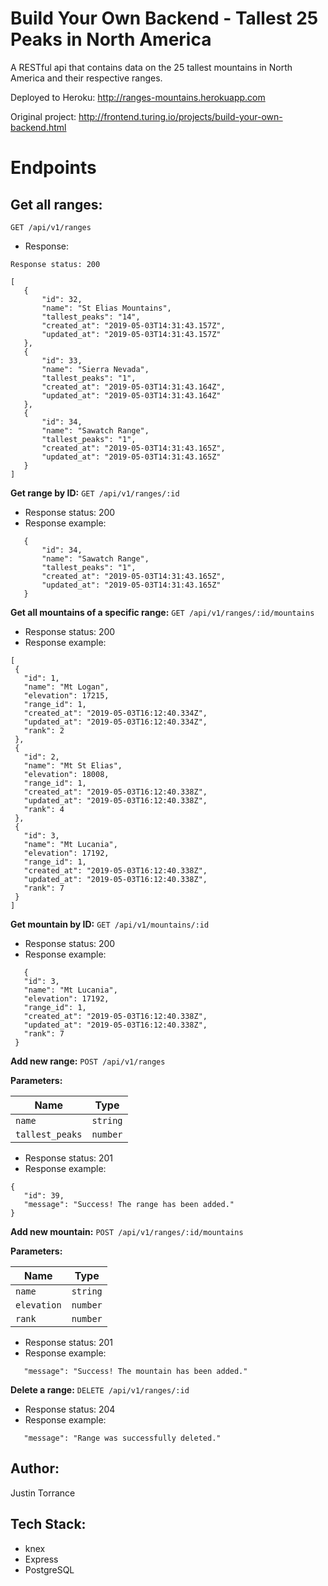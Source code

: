 # Build Your Own Backend - Tallest 25 Peaks in North America
A RESTful api that contains data on the 25 tallest mountains in North America and their respective ranges.  

Deployed to Heroku: http://ranges-mountains.herokuapp.com

Original project: http://frontend.turing.io/projects/build-your-own-backend.html

# Endpoints  

## Get all ranges: 
`GET /api/v1/ranges`

 - Response:
 
 ```
 Response status: 200  
 
 [
    {
        "id": 32,
        "name": "St Elias Mountains",
        "tallest_peaks": "14",
        "created_at": "2019-05-03T14:31:43.157Z",
        "updated_at": "2019-05-03T14:31:43.157Z"
    },
    {
        "id": 33,
        "name": "Sierra Nevada",
        "tallest_peaks": "1",
        "created_at": "2019-05-03T14:31:43.164Z",
        "updated_at": "2019-05-03T14:31:43.164Z"
    },
    {
        "id": 34,
        "name": "Sawatch Range",
        "tallest_peaks": "1",
        "created_at": "2019-05-03T14:31:43.165Z",
        "updated_at": "2019-05-03T14:31:43.165Z"
    }
]
 ```  
 
 
 **Get range by ID:** `GET /api/v1/ranges/:id`
 - Response status: 200
 - Response example:
 
 ```
    {
        "id": 34,
        "name": "Sawatch Range",
        "tallest_peaks": "1",
        "created_at": "2019-05-03T14:31:43.165Z",
        "updated_at": "2019-05-03T14:31:43.165Z"
    }
 ```  
 
 
**Get all mountains of a specific range:** `GET /api/v1/ranges/:id/mountains`
 - Response status: 200
 - Response example:
 
 ```
[
  {
    "id": 1,
    "name": "Mt Logan",
    "elevation": 17215,
    "range_id": 1,
    "created_at": "2019-05-03T16:12:40.334Z",
    "updated_at": "2019-05-03T16:12:40.334Z",
    "rank": 2
  },
  {
    "id": 2,
    "name": "Mt St Elias",
    "elevation": 18008,
    "range_id": 1,
    "created_at": "2019-05-03T16:12:40.338Z",
    "updated_at": "2019-05-03T16:12:40.338Z",
    "rank": 4
  },
  {
    "id": 3,
    "name": "Mt Lucania",
    "elevation": 17192,
    "range_id": 1,
    "created_at": "2019-05-03T16:12:40.338Z",
    "updated_at": "2019-05-03T16:12:40.338Z",
    "rank": 7
  }
]
 ``` 
 
 
 **Get mountain by ID:** `GET /api/v1/mountains/:id`
 - Response status: 200
 - Response example:
 
 ```
    {
    "id": 3,
    "name": "Mt Lucania",
    "elevation": 17192,
    "range_id": 1,
    "created_at": "2019-05-03T16:12:40.338Z",
    "updated_at": "2019-05-03T16:12:40.338Z",
    "rank": 7
  }
 ```  
   
  **Add new range:** `POST /api/v1/ranges`
  
  **Parameters:**
  
| Name                 | Type          |
| -------------        |:-------------:|
| `name`               | `string`      |
| `tallest_peaks`      | `number`      |
  
 - Response status: 201
 - Response example:
 
 ```
{
    "id": 39,
    "message": "Success! The range has been added."
}
 ```
 
  **Add new mountain:** `POST /api/v1/ranges/:id/mountains`
  
  **Parameters:**
  
| Name                 | Type          |
| -------------        |:-------------:|
| `name`               | `string`      |
| `elevation`      | `number`      |
| `rank`      | `number`      |
  
 - Response status: 201
 - Response example:
 
 ```
    "message": "Success! The mountain has been added."
 ```
 
  **Delete a range:** `DELETE /api/v1/ranges/:id`
  
 - Response status: 204
 - Response example:
 
 ```
    "message": "Range was successfully deleted."
 ```

## Author:
Justin Torrance

## Tech Stack:
 - knex
 - Express
 - PostgreSQL
 
